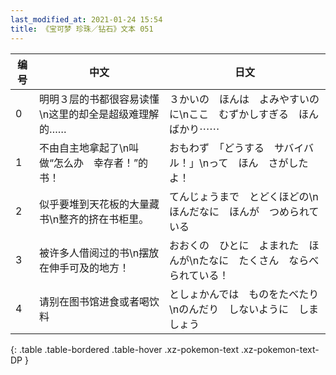 ```yaml
---
last_modified_at: 2021-01-24 15:54
title: 《宝可梦 珍珠／钻石》文本 051
---
```

| 编号 | 中文 | 日文 |
| ---- | ---- | ---- |
| 0 | 明明３层的书都很容易读懂\n这里的却全是超级难理解的…… | ３かいの　ほんは　よみやすいのに\nここ　むずかしすぎる　ほんばかり⋯⋯ |
| 1 | 不由自主地拿起了\n叫做“怎么办　幸存者！”的书！ | おもわず　「どうする　サバイバル！」\nって　ほん　さがしたよ！ |
| 2 | 似乎要堆到天花板的大量藏书\n整齐的挤在书柜里。 | てんじょうまで　とどくほどの\nほんだなに　ほんが　つめられている |
| 3 | 被许多人借阅过的书\n摆放在伸手可及的地方！ | おおくの　ひとに　よまれた　ほんが\nたなに　たくさん　ならべられている！ |
| 4 | 请别在图书馆进食或者喝饮料 | としょかんでは　ものをたべたり\nのんだり　しないように　しましょう |
{: .table .table-bordered .table-hover .xz-pokemon-text .xz-pokemon-text-DP }